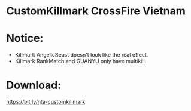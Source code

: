 # CustomKillmark CrossFire Vietnam
# Notice:
- Killmark AngelicBeast doesn't look like the real effect.
- Killmark RankMatch and GUANYU only have multikill.
# Download:
https://bit.ly/nta-customkillmark
